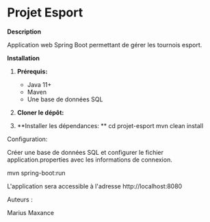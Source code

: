 # Projet Esport

**Description**

Application web Spring Boot permettant de gérer les tournois esport.

**Installation**

1. **Prérequis:**
   * Java 11+
   * Maven
   * Une base de données SQL
2. **Cloner le dépôt:**


3. **Installer les dépendances: **
cd projet-esport
mvn clean install


Configuration:

Créer une base de données SQL et configurer le fichier application.properties avec les informations de connexion.

mvn spring-boot:run

L'application sera accessible à l'adresse http://localhost:8080


Auteurs :

Marius 
Maxance 
